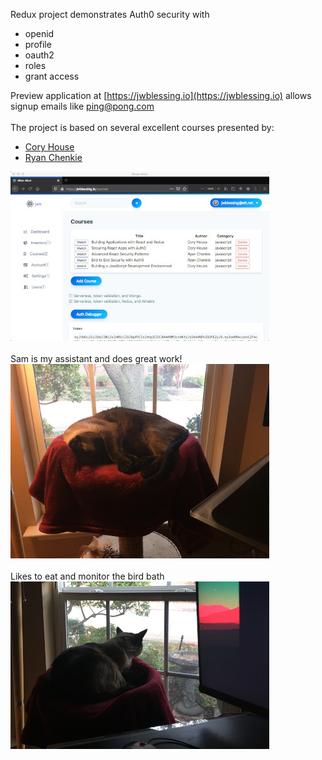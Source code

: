 Redux project demonstrates Auth0 security with 
- openid
- profile
- oauth2
- roles 
- grant access
 
Preview application at [https://jwblessing.io](https://jwblessing.io) allows signup emails like ping@pong.com
<br/>
<br/>
The project is based on several excellent courses presented by:

- [Cory House](https://github.com/coryhouse)
- [Ryan Chenkie](https://github.com/chenkie)


![Alt text](docs/courses-page.jpg)
<br />
<br />
Sam is my assistant and does great work!
<br />
![Alt text](docs/sam.jpg)
<br />
<br />
Likes to eat and monitor the bird bath
<br />
![Alt text](docs/bird-bath.jpg)


